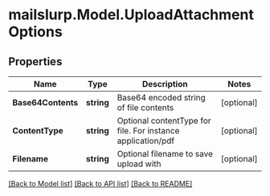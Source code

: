 
# mailslurp.Model.UploadAttachmentOptions

## Properties

Name | Type | Description | Notes
------------ | ------------- | ------------- | -------------
**Base64Contents** | **string** | Base64 encoded string of file contents | [optional] 
**ContentType** | **string** | Optional contentType for file. For instance application/pdf | [optional] 
**Filename** | **string** | Optional filename to save upload with | [optional] 

[[Back to Model list]](../README.md#documentation-for-models)
[[Back to API list]](../README.md#documentation-for-api-endpoints)
[[Back to README]](../README.md)

